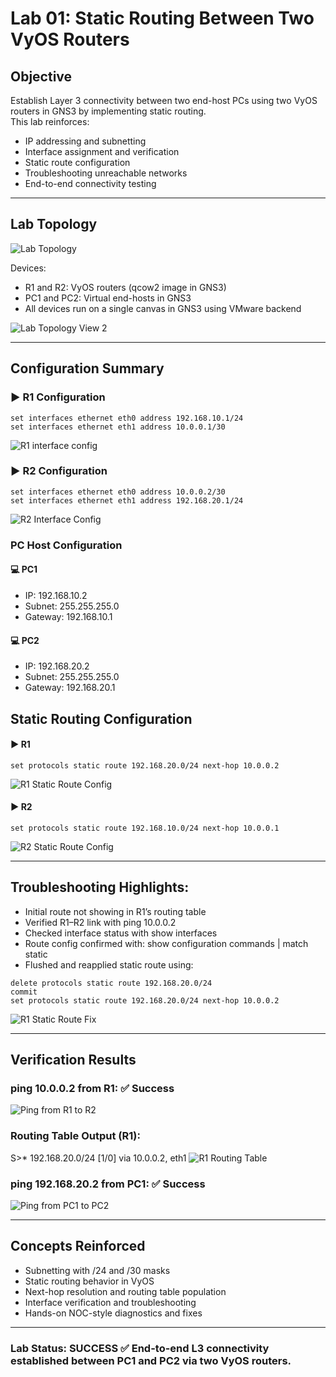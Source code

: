 #  Lab 01: Static Routing Between Two VyOS Routers

##  Objective  

Establish Layer 3 connectivity between two end-host PCs using two VyOS routers in GNS3 by implementing static routing.  
This lab reinforces:

- IP addressing and subnetting
- Interface assignment and verification
- Static route configuration
- Troubleshooting unreachable networks
- End-to-end connectivity testing

---

##  Lab Topology

![Lab Topology](./lab-topology.png)

Devices:
- R1 and R2: VyOS routers (qcow2 image in GNS3)
- PC1 and PC2: Virtual end-hosts in GNS3
- All devices run on a single canvas in GNS3 using VMware backend

![Lab Topology View 2](./lab-topology-2.png)

---

##  Configuration Summary

### ▶️ R1 Configuration

```
set interfaces ethernet eth0 address 192.168.10.1/24
set interfaces ethernet eth1 address 10.0.0.1/30
```
![R1 interface config](./r1-interface-config.png)

### ▶️ R2 Configuration

```
set interfaces ethernet eth0 address 10.0.0.2/30
set interfaces ethernet eth1 address 192.168.20.1/24
```
![R2 Interface Config](./r2-interface-config.png)


###  PC Host Configuration

#### 💻 PC1

- IP: 192.168.10.2
- Subnet: 255.255.255.0
- Gateway: 192.168.10.1

#### 💻 PC2

- IP: 192.168.20.2  
- Subnet: 255.255.255.0  
- Gateway: 192.168.20.1


##  Static Routing Configuration

#### ▶️ R1

```
set protocols static route 192.168.20.0/24 next-hop 10.0.0.2
```
![R1 Static Route Config](./r1-static-route.png)

#### ▶️ R2

```
set protocols static route 192.168.10.0/24 next-hop 10.0.0.1
```
![R2 Static Route Config](./r2-static-route.png)

---

##  Troubleshooting Highlights:

- Initial route not showing in R1’s routing table
- Verified R1–R2 link with ping 10.0.0.2
- Checked interface status with show interfaces
- Route config confirmed with: show configuration commands | match static
- Flushed and reapplied static route using:

```
delete protocols static route 192.168.20.0/24
commit
set protocols static route 192.168.20.0/24 next-hop 10.0.0.2
```
![R1 Static Route Fix](./r1-static-route-fix.png)

---

##  Verification Results

### ping 10.0.0.2 from R1: ✅ Success

![Ping from R1 to R2](./ping-r1-to-r2.png)

### Routing Table Output (R1):

S>* 192.168.20.0/24 [1/0] via 10.0.0.2, eth1
![R1 Routing Table](./r1-routing-table.png)

### ping 192.168.20.2 from PC1: ✅ Success

![Ping from PC1 to PC2](./ping-pc1-to-pc2.png)

---

##  Concepts Reinforced

- Subnetting with /24 and /30 masks
- Static routing behavior in VyOS
- Next-hop resolution and routing table population
- Interface verification and troubleshooting
- Hands-on NOC-style diagnostics and fixes

---

### Lab Status: SUCCESS ✅ End-to-end L3 connectivity established between PC1 and PC2 via two VyOS routers.


